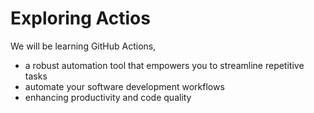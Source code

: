# Exploring Actios
We will be learning GitHub Actions,
- a robust automation tool that empowers you to streamline repetitive tasks
- automate your software development workflows
- enhancing productivity and code quality
